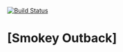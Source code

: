 [![Build Status](https://travis-ci.com/Squelsh84/Smokey.svg?branch=master)](https://travis-ci.com/Squelsh84/Smokey)

# [Smokey Outback]
